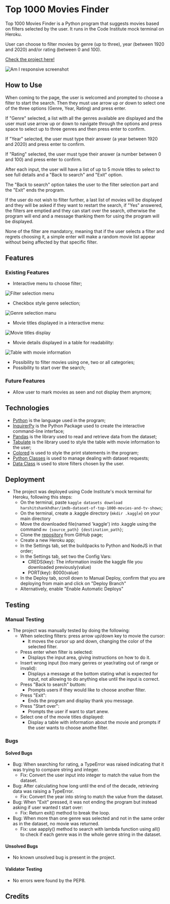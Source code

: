 # Top 1000 Movies Finder

Top 1000 Movies Finder is a Python program that suggests movies based on filters selected by the user. It runs in the Code Institute mock terminal on Heroku.

User can choose to filter movies by genre (up to three), year (between 1920 and 2020) and/or rating (between 0 and 100).

[Check the project here!](https://best-1000-movie-finder-37b039113a18.herokuapp.com/)

![Am I responsive screenshot](/docs/images/am-i-responsive.png)

## How to Use

When coming to the page, the user is welcomed and prompted to choose a filter to start the search. Then they must use arrow up or down to select one of the three options (Genre, Year, Rating) and press enter.

If "Genre" selected, a list with all the genres available are displayed and the user must use arrow up or down to navigate through the options and press space to select up to three genres and then press enter to confirm.

If "Year" selected, the user must type their answer (a year between 1920 and 2020) and press enter to confirm.

If "Rating" selected, the user must type their answer (a number between 0 and 100) and press enter to confirm.

After each input, the user will have a list of up to 5 movie titles to select to see full details and a "Back to search" and "Exit" option.

The "Back to search" option takes the user to the filter selection part and the "Exit" ends the program.

If the user do not wish to filter further, a last list of movies will be displayed and they will be asked if they want to restart the search, if "Yes" answered, the filters are emptied and they can start over the search, otherwise the program will end and a message thanking them for using the program will be displayed.

None of the filter are mandatory, meaning that if the user selects a filter and regrets choosing it, a simple enter will make a random movie list appear without being affected by that specific filter. 

## Features
### Existing Features

+ Interactive menu to choose filter;

![Filter selection menu](/docs/images/welcome-message.png)

+ Checkbox style genre selection;

![Genre selection manu](/docs/images/genre-selection.png)

+ Movie titles displayed in a interactive menu:

![Movie titles display](/docs/images/movie-title-display.png)

+ Movie details displayed in a table for readability:

![Table with movie information](/docs/images/full-details-display.png)

+ Possibility to filter movies using one, two or all categories;
+ Possibility to start over the search;


### Future Features

+ Allow user to mark movies as seen and not display them anymore;

## Technologies

+ [Python](https://en.wikipedia.org/wiki/Python_(programming_language)) is the language used in the program;
+ [InquirerPy](https://inquirerpy.readthedocs.io/en/latest/) is the Python Package used to create the interactive command-line interface;
+ [Pandas](https://pandas.pydata.org/) is the library used to read and retrieve data from the dataset;
+ [Tabulate](https://pypi.org/project/tabulate/) is the library used to style the table with movie information to the user;
+ [Colored](https://pypi.org/project/colored/) is used to style the print statements in the program;
+ [Python Classes](https://docs.python.org/3/tutorial/classes.html) is used to manage dealing with dataset requests;
+ [Data Class](https://docs.python.org/3/library/dataclasses.html) is used to store filters chosen by the user.

## Deployment

+ The project was deployed using Code Institute's mock terminal for Heroku, following this steps:
    + On the terminal, paste `kaggle datasets download harshitshankhdhar/imdb-dataset-of-top-1000-movies-and-tv-shows`;
    + On the terminal, create a .kaggle directory (`mkdir .kaggle`) on your main directory
    + Move the downloaded file(named 'kaggle') into .kaggle using the command `mv {source_path} {destination_path}`;
    + Clone the [repository](https://github.com/mariaciceri/movie-recommendation) from GitHub page;
    + Create a new Heroku app;
    + In the Settings tab, set the buildpacks to Python and NodeJS in that order;
    + In the Settings tab, set two the Config Vars:
        + CREDS(key): The information inside the kaggle file you downloaded previously(value)
        + PORT(key): 8000(value)
    + In the Deploy tab, scroll down to Manual Deploy, confirm that you are deploying from main and click on "Deploy Branch"
    + Alternatively, enable "Enable Automatic Deploys"

## Testing
### Manual Testing
+ The project was manually tested by doing the following:
    + When selecting filters: press arrow up/down key to movie the cursor:
        + It moves the cursor up and down, changing the color of the selected filter.
    + Press enter when filter is selected:
        + Displays the input area, giving instructions on how to do it.
    + Insert wrong input (too many genres or year/rating out of range or invalid):
        + Displays a message at the bottom stating what is expected for input, not allowing to do anything else until the input is correct.
    + Press "Back to search" buttom:
        + Prompts users if they would like to choose another filter.
    + Press "Exit":
        + Ends the program and display thank you message.
    + Press "Start over":
        + Prompts the user if want to start anew.
    + Select one of the movie titles displayed:
        + Display a table with information about the movie and prompts if the user wants to choose anothe filter.


### Bugs
#### Solved Bugs

+ Bug: When searching for rating, a TypeError was raised indicating that it was trying to compare string and integer.
    + Fix: Convert the user input into integer to match the value from the dataset.
+ Bug: After calculating how long until the end of the decade, retrieving data was raising a TypeError.
    + Fix: Convert the year into string to match the value from the dataset.
+ Bug: When "Exit" pressed, it was not ending the program but instead asking if user wanted t start over:
    + Fix: Return exit() method to break the loop.
+ Bug: When more than one genre was selected and not in the same order as in the dataset, no movie was returned.
    + Fix: use aapply() method to search with lambda function using all() to check if each genre was in the whole genre string in the dataset.

#### Unsolved Bugs

+ No known unsolved bug is present in the project.

#### Validator Testing

+ No errors were found by the PEP8.

## Credits

